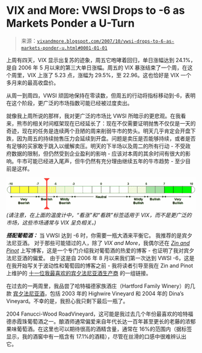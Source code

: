 <!--yml

类别：未分类

日期：2024-05-18 18:56:18

-->

# VIX and More: VWSI Drops to -6 as Markets Ponder a U-Turn

> 来源：[`vixandmore.blogspot.com/2007/10/vwsi-drops-to-6-as-markets-ponder-u.html#0001-01-01`](http://vixandmore.blogspot.com/2007/10/vwsi-drops-to-6-as-markets-ponder-u.html#0001-01-01)

上周有四天，VIX 显示出复苏的迹象，周五它咆哮着回归，单日涨幅达到 24.1%，是自 2006 年 5 月以来的第三大单日涨幅。周五的 VIX 暴涨结束了一个周，在这个周里，VIX 上涨了 5.23 点，涨幅为 29.5%，至 22.96。这也恰好是 VIX 一个多月来的最高收盘价。

从周一到周四，VWSI 顽固地保持在零读数，但周五的行动将指标移动到-6，表明在这个阶段，更广泛的市场指数可能已经被过度卖出。

就像我上周所说的那样，我对更广泛的市场比 VWSI 所暗示的更悲观。在我看来，熊市的相关时间框架现在已经延长了：现在不仅需要证明抛售不仅仅是一天的奇迹，现在的任务是连续两个丑陋的周来削弱牛市的势头。明天几乎肯定会开盘下跌，因为周五的持续抛售压力会延续到开盘。问题是卖压是否能够持续，或者是否有足够的买家敢于跳入以缓解卖压。明天的下半场以及周二的所有行动 - 不受政府数据的限制，但仍然受到企业盈利的影响 - 应该对本周的其余时间有很大的影响。牛市可能已经进入尾声，但牛仍然有充分理由继续五年的牛市趋势 - 至少目前是这样。

![](img/2697af1cc9f50487851cf38cf50c337e.png) *(请注意，在上面的温度计中，“看涨”和“看跌”标签适用于 VIX，而不是更广泛的市场，这些市场通常与 VIX 呈负相关。)*

***搭配葡萄酒：*** 当 VWSI 达到 -6 时，你需要一瓶大酒来平衡它。 我推荐的是宾夕法尼亚酒。 对于那些可能错过的人，除了 *VIX and More*，我偶尔还在 *[Zin and Pinot](http://zinandpinot.blogspot.com/)* 上写博客，这是一个专门介绍我对葡萄酒的热爱的博客 - 也证明了我对宾夕法尼亚酒的偏爱。 由于这是自 2006 年 8 月以来我们第一次达到 VWSI -6，这是在我开始写关于波动性和葡萄园的博客之前 - 我将读者引导至我在 Zin and Pinot 上维护的 [十一位我最喜欢的宾夕法尼亚酒生产商](http://zinandpinot.blogspot.com/) 的一组链接。

在过去的一两周里，我品尝了哈特福德家族酒庄（Hartford Family Winery）的几款 [宾夕法尼亚酒](http://www.hartfordwines.com/wines/zinfandel/)，包括 2003 年的 Highwire Vineyard 和 2004 年的 Dina’s Vineyard。不幸的是，我担心我只剩下最后一瓶了。

2004 Fanucci-Wood RoadVineyard，这可能是我过去几个年份最喜欢的<city st="on"><place st="on">哈特福德</place></city>赤霞珠葡萄酒之一。酿酒师通常偏爱来自年代长达一百年甚至更长的老藤的浓郁果味葡萄酒。在这里也可以期待很高的酒精含量，通常在 16%的范围内（据标签显示，我的酒窖中有一瓶含有 17.1%的酒精），尽管在丝滑的口感中很难辨认出它。
